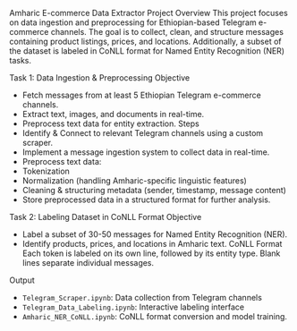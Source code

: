 ﻿Amharic E-commerce Data Extractor
Project Overview
This project focuses on data ingestion and preprocessing for Ethiopian-based Telegram e-commerce channels. The goal is to collect, clean, and structure messages containing product listings, prices, and locations. Additionally, a subset of the dataset is labeled in CoNLL format for Named Entity Recognition (NER) tasks.


Task 1: Data Ingestion & Preprocessing
Objective
- Fetch messages from at least 5 Ethiopian Telegram e-commerce channels.
- Extract text, images, and documents in real-time.
- Preprocess text data for entity extraction.
Steps
- Identify & Connect to relevant Telegram channels using a custom scraper.
- Implement a message ingestion system to collect data in real-time.
- Preprocess text data:
- Tokenization
- Normalization (handling Amharic-specific linguistic features)
- Cleaning & structuring metadata (sender, timestamp, message content)
- Store preprocessed data in a structured format for further analysis.



Task 2: Labeling Dataset in CoNLL Format
Objective
- Label a subset of 30-50 messages for Named Entity Recognition (NER).
- Identify products, prices, and locations in Amharic text.
CoNLL Format
Each token is labeled on its own line, followed by its entity type. Blank lines separate individual messages.

Output
- `Telegram_Scraper.ipynb`: Data collection from Telegram channels
- `Telegram_Data_Labeling.ipynb`: Interactive labeling interface  
- `Amharic_NER_CoNLL.ipynb`: CoNLL format conversion and model training.

